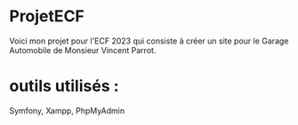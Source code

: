 # ProjetECF

Voici mon projet pour l'ECF 2023 qui consiste à créer un site pour le Garage Automobile de
Monsieur Vincent Parrot.


# outils utilisés :
Symfony, Xampp, PhpMyAdmin
